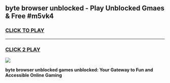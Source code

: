 
## byte browser unblocked - Play Unblocked Gmaes & Free #m5vk4
<h3>
<a href="https://news.freeplayer.one?title=byte_browser_unblocked&ref=03M">CLICK TO PLAY</a></h3>
<hr>

<h3>
<a href="https://news.freeplayer.one?title=byte_browser_unblocked&ref=03M">CLICK 2 PLAY</a>
  
</h3>

<a href="https://news.freeplayer.one?title=byte_browser_unblocked&ref=03M"><img src="https://clearcache.store/games.png"></a>


**byte browser unblocked games unblocked: Your Gateway to Fun and Accessible Online Gaming**
